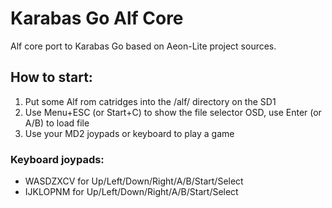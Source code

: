 # Karabas Go Alf Core

Alf core port to Karabas Go based on Aeon-Lite project sources.

## How to start:

1. Put some Alf rom catridges into the /alf/ directory on the SD1
2. Use Menu+ESC (or Start+C) to show the file selector OSD, use Enter (or A/B) to load file
3. Use your MD2 joypads or keyboard to play a game

### Keyboard joypads:

- WASDZXCV for Up/Left/Down/Right/A/B/Start/Select
- IJKLOPNM for Up/Left/Down/Right/A/B/Start/Select

